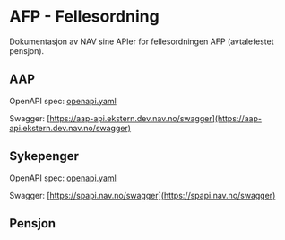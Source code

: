 # AFP - Fellesordning
Dokumentasjon av NAV sine APIer for fellesordningen AFP (avtalefestet pensjon).

## AAP
OpenAPI spec: [openapi.yaml](https://aap-api.ekstern.dev.nav.no/swagger/openapi.yaml) 

Swagger: [https://aap-api.ekstern.dev.nav.no/swagger](https://aap-api.ekstern.dev.nav.no/swagger)

## Sykepenger
OpenAPI spec: [openapi.yaml](https://spapi.nav.no/swagger/openapi.yml) 

Swagger: [https://spapi.nav.no/swagger](https://spapi.nav.no/swagger)

## Pensjon

